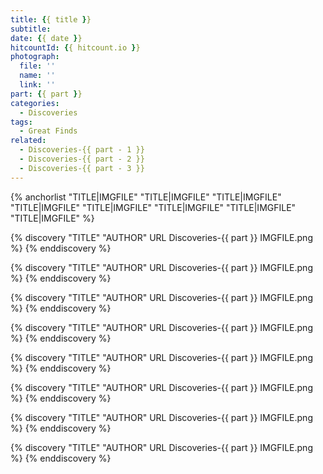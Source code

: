 ```yaml
---
title: {{ title }}
subtitle: 
date: {{ date }}
hitcountId: {{ hitcount.io }}
photograph: 
  file: ''
  name: ''
  link: ''
part: {{ part }}
categories:
  - Discoveries
tags:
  - Great Finds
related:
  - Discoveries-{{ part - 1 }}
  - Discoveries-{{ part - 2 }}
  - Discoveries-{{ part - 3 }}
---
```


{% anchorlist 
  "TITLE|IMGFILE"
  "TITLE|IMGFILE"
  "TITLE|IMGFILE"
  "TITLE|IMGFILE"
  "TITLE|IMGFILE"
  "TITLE|IMGFILE"
  "TITLE|IMGFILE"
  "TITLE|IMGFILE"
%}

<!-- more -->

{% discovery "TITLE" "AUTHOR" URL Discoveries-{{ part }} IMGFILE.png %}
{% enddiscovery %}

{% discovery "TITLE" "AUTHOR" URL Discoveries-{{ part }} IMGFILE.png %}
{% enddiscovery %}

{% discovery "TITLE" "AUTHOR" URL Discoveries-{{ part }} IMGFILE.png %}
{% enddiscovery %}

{% discovery "TITLE" "AUTHOR" URL Discoveries-{{ part }} IMGFILE.png %}
{% enddiscovery %}

{% discovery "TITLE" "AUTHOR" URL Discoveries-{{ part }} IMGFILE.png %}
{% enddiscovery %}

{% discovery "TITLE" "AUTHOR" URL Discoveries-{{ part }} IMGFILE.png %}
{% enddiscovery %}

{% discovery "TITLE" "AUTHOR" URL Discoveries-{{ part }} IMGFILE.png %}
{% enddiscovery %}

{% discovery "TITLE" "AUTHOR" URL Discoveries-{{ part }} IMGFILE.png %}
{% enddiscovery %}
